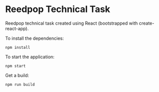 # Reedpop Technical Task

Reedpop technical task created using React (bootstrapped with create-react-app).

To install the dependencies:

```shell
npm install
```

To start the application:

```shell
npm start
```

Get a build:

```shell
npm run build
```
